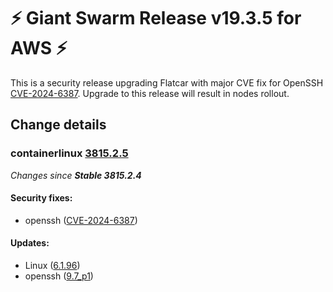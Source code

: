 # :zap: Giant Swarm Release v19.3.5 for AWS :zap:

This is a security release upgrading Flatcar with major CVE fix for OpenSSH [CVE-2024-6387](https://nvd.nist.gov/vuln/detail/CVE-2024-6387). Upgrade to this release will result in nodes rollout.

## Change details


### containerlinux [3815.2.5](https://www.flatcar-linux.org/releases/#release-3815.2.5)

 _Changes since **Stable 3815.2.4**_
 
 #### Security fixes:
 
 - openssh ([CVE-2024-6387](https://nvd.nist.gov/vuln/detail/CVE-2024-6387))

 #### Updates:
 
 - Linux ([6.1.96](https://lwn.net/Articles/979851))
 - openssh ([9.7_p1](https://www.openssh.com/txt/release-9.7))


